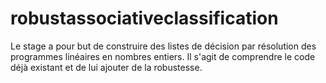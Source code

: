 # robustassociativeclassification
Le stage a pour but de construire des listes de décision par résolution des programmes linéaires en nombres entiers. Il s'agit de comprendre le code déjà existant et de lui ajouter de la robustesse.
